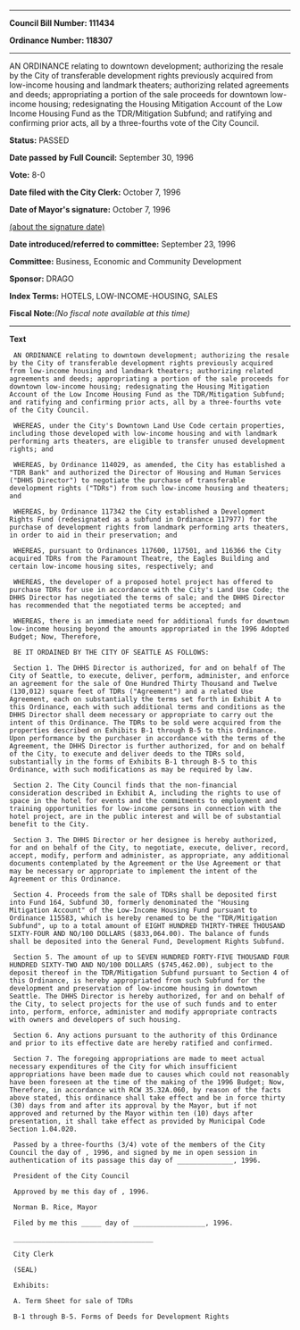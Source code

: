 

********

**Council Bill Number: 111434**
   
**Ordinance Number: 118307**
********

 AN ORDINANCE relating to downtown development; authorizing the resale by the City of transferable development rights previously acquired from low-income housing and landmark theaters; authorizing related agreements and deeds; appropriating a portion of the sale proceeds for downtown low-income housing; redesignating the Housing Mitigation Account of the Low Income Housing Fund as the TDR/Mitigation Subfund; and ratifying and confirming prior acts, all by a three-fourths vote of the City Council.

**Status:** PASSED
   
**Date passed by Full Council:** September 30, 1996
   
**Vote:** 8-0
   
**Date filed with the City Clerk:** October 7, 1996
   
**Date of Mayor's signature:** October 7, 1996
   
[(about the signature date)](/~public/approvaldate.htm)
   
   
   
**Date introduced/referred to committee:** September 23, 1996
   
**Committee:** Business, Economic and Community Development
   
**Sponsor:** DRAGO
   
   
**Index Terms:** HOTELS, LOW-INCOME-HOUSING, SALES

**Fiscal Note:**_(No fiscal note available at this time)_

********

**Text**
   
```
 AN ORDINANCE relating to downtown development; authorizing the resale by the City of transferable development rights previously acquired from low-income housing and landmark theaters; authorizing related agreements and deeds; appropriating a portion of the sale proceeds for downtown low-income housing; redesignating the Housing Mitigation Account of the Low Income Housing Fund as the TDR/Mitigation Subfund; and ratifying and confirming prior acts, all by a three-fourths vote of the City Council.

 WHEREAS, under the City's Downtown Land Use Code certain properties, including those developed with low-income housing and with landmark performing arts theaters, are eligible to transfer unused development rights; and

 WHEREAS, by Ordinance 114029, as amended, the City has established a "TDR Bank" and authorized the Director of Housing and Human Services ("DHHS Director") to negotiate the purchase of transferable development rights ("TDRs") from such low-income housing and theaters; and

 WHEREAS, by Ordinance 117342 the City established a Development Rights Fund (redesignated as a subfund in Ordinance 117977) for the purchase of development rights from landmark performing arts theaters, in order to aid in their preservation; and

 WHEREAS, pursuant to Ordinances 117600, 117501, and 116366 the City acquired TDRs from the Paramount Theatre, the Eagles Building and certain low-income housing sites, respectively; and

 WHEREAS, the developer of a proposed hotel project has offered to purchase TDRs for use in accordance with the City's Land Use Code; the DHHS Director has negotiated the terms of sale; and the DHHS Director has recommended that the negotiated terms be accepted; and

 WHEREAS, there is an immediate need for additional funds for downtown low-income housing beyond the amounts appropriated in the 1996 Adopted Budget; Now, Therefore,

 BE IT ORDAINED BY THE CITY OF SEATTLE AS FOLLOWS:

 Section 1. The DHHS Director is authorized, for and on behalf of The City of Seattle, to execute, deliver, perform, administer, and enforce an agreement for the sale of One Hundred Thirty Thousand and Twelve (130,012) square feet of TDRs ("Agreement") and a related Use Agreement, each on substantially the terms set forth in Exhibit A to this Ordinance, each with such additional terms and conditions as the DHHS Director shall deem necessary or appropriate to carry out the intent of this Ordinance. The TDRs to be sold were acquired from the properties described on Exhibits B-1 through B-5 to this Ordinance. Upon performance by the purchaser in accordance with the terms of the Agreement, the DHHS Director is further authorized, for and on behalf of the City, to execute and deliver deeds to the TDRs sold, substantially in the forms of Exhibits B-1 through B-5 to this Ordinance, with such modifications as may be required by law.

 Section 2. The City Council finds that the non-financial consideration described in Exhibit A, including the rights to use of space in the hotel for events and the commitments to employment and training opportunities for low-income persons in connection with the hotel project, are in the public interest and will be of substantial benefit to the City.

 Section 3. The DHHS Director or her designee is hereby authorized, for and on behalf of the City, to negotiate, execute, deliver, record, accept, modify, perform and administer, as appropriate, any additional documents contemplated by the Agreement or the Use Agreement or that may be necessary or appropriate to implement the intent of the Agreement or this Ordinance.

 Section 4. Proceeds from the sale of TDRs shall be deposited first into Fund 164, Subfund 30, formerly denominated the "Housing Mitigation Account" of the Low-Income Housing Fund pursuant to Ordinance 115583, which is hereby renamed to be the "TDR/Mitigation Subfund", up to a total amount of EIGHT HUNDRED THIRTY-THREE THOUSAND SIXTY-FOUR AND NO/100 DOLLARS ($833,064.00). The balance of funds shall be deposited into the General Fund, Development Rights Subfund.

 Section 5. The amount of up to SEVEN HUNDRED FORTY-FIVE THOUSAND FOUR HUNDRED SIXTY-TWO AND NO/100 DOLLARS ($745,462.00), subject to the deposit thereof in the TDR/Mitigation Subfund pursuant to Section 4 of this Ordinance, is hereby appropriated from such Subfund for the development and preservation of low-income housing in downtown Seattle. The DHHS Director is hereby authorized, for and on behalf of the City, to select projects for the use of such funds and to enter into, perform, enforce, administer and modify appropriate contracts with owners and developers of such housing.

 Section 6. Any actions pursuant to the authority of this Ordinance and prior to its effective date are hereby ratified and confirmed.

 Section 7. The foregoing appropriations are made to meet actual necessary expenditures of the City for which insufficient appropriations have been made due to causes which could not reasonably have been foreseen at the time of the making of the 1996 Budget; Now, Therefore, in accordance with RCW 35.32A.060, by reason of the facts above stated, this ordinance shall take effect and be in force thirty (30) days from and after its approval by the Mayor, but if not approved and returned by the Mayor within ten (10) days after presentation, it shall take effect as provided by Municipal Code Section 1.04.020.

 Passed by a three-fourths (3/4) vote of the members of the City Council the day of , 1996, and signed by me in open session in authentication of its passage this day of ______________, 1996.

 President of the City Council

 Approved by me this day of , 1996.

 Norman B. Rice, Mayor

 Filed by me this _____ day of __________________, 1996.

 ___________________________________

 City Clerk

 (SEAL)

 Exhibits:

 A. Term Sheet for sale of TDRs

 B-1 through B-5. Forms of Deeds for Development Rights

```
